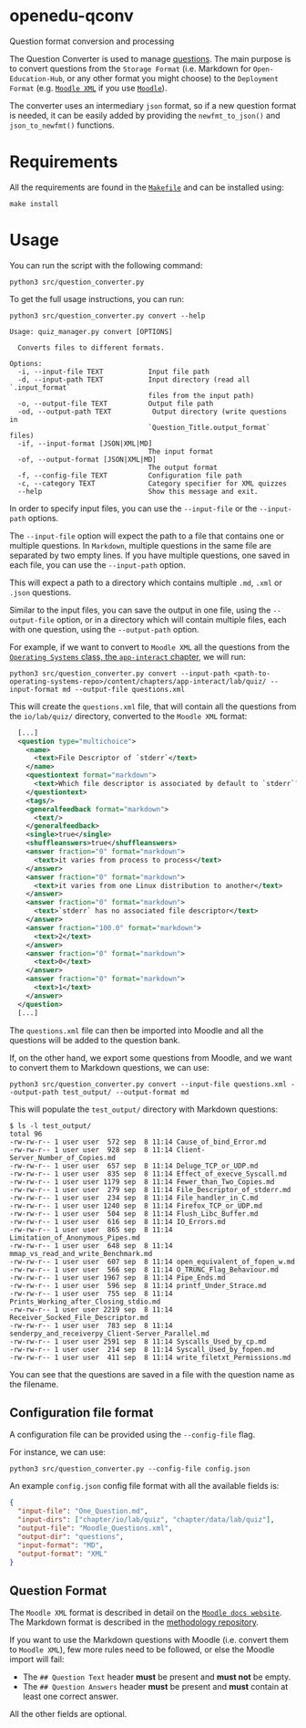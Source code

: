 # openedu-qconv
Question format conversion and processing

The Question Converter is used to manage [questions](https://github.com/open-education-hub/methodology/blob/main/chapters/develop-organize/drills/reading/questions.md).
The main purpose is to convert questions from the `Storage Format` (i.e. Markdown for `Open-Education-Hub`, or any other format you might choose) to the `Deployment Format` (e.g. [`Moodle XML`](https://docs.moodle.org/402/en/Moodle_XML_format) if you use [`Moodle`](https://moodle.org/)).

The converter uses an intermediary `json` format, so if a new question format is needed, it can be easily added by providing the `newfmt_to_json()` and `json_to_newfmt()` functions.

# Requirements

All the requirements are found in the [`Makefile`](/Makefile) and can be installed using:

```console
make install
```

# Usage

You can run the script with the following command:

```console
python3 src/question_converter.py
```

To get the full usage instructions, you can run:

```console
python3 src/question_converter.py convert --help
```

```
Usage: quiz_manager.py convert [OPTIONS]

  Converts files to different formats.

Options:
  -i, --input-file TEXT           Input file path
  -d, --input-path TEXT           Input directory (read all `.input_format`
                                  files from the input path)
  -o, --output-file TEXT          Output file path
  -od, --output-path TEXT          Output directory (write questions in
                                  `Question_Title.output_format` files)
  -if, --input-format [JSON|XML|MD]
                                  The input format
  -of, --output-format [JSON|XML|MD]
                                  The output format
  -f, --config-file TEXT          Configuration file path
  -c, --category TEXT             Category specifier for XML quizzes
  --help                          Show this message and exit.
```

In order to specify input files, you can use the `--input-file` or the `--input-path` options.

The `--input-file` option will expect the path to a file that contains one or multiple questions.
In `Markdown`, multiple questions in the same file are separated by two empty lines.
If you have multiple questions, one saved in each file, you can use the `--input-path` option.

This will expect a path to a directory which contains multiple `.md`, `.xml` or `.json` questions.

Similar to the input files, you can save the output in one file, using the `--output-file` option, or in a directory which will contain multiple files, each with one question, using the `--output-path` option.

For example, if we want to convert to `Moodle XML` all the questions from the [`Operating Systems` class, the `app-interact` chapter](https://github.com/open-education-hub/operating-systems/tree/main/content/chapters/app-interact/lab/quiz), we will run:

```console
python3 src/question_converter.py convert --input-path <path-to-operating-systems-repo>/content/chapters/app-interact/lab/quiz/ --input-format md --output-file questions.xml
```

This will create the `questions.xml` file, that will contain all the questions from the `io/lab/quiz/` directory, converted to the `Moodle XML` format:

```xml
  [...]
  <question type="multichoice">
    <name>
      <text>File Descriptor of `stderr`</text>
    </name>
    <questiontext format="markdown">
      <text>Which file descriptor is associated by default to `stderr`?</text>
    </questiontext>
    <tags/>
    <generalfeedback format="markdown">
      <text/>
    </generalfeedback>
    <single>true</single>
    <shuffleanswers>true</shuffleanswers>
    <answer fraction="0" format="markdown">
      <text>it varies from process to process</text>
    </answer>
    <answer fraction="0" format="markdown">
      <text>it varies from one Linux distribution to another</text>
    </answer>
    <answer fraction="0" format="markdown">
      <text>`stderr` has no associated file descriptor</text>
    </answer>
    <answer fraction="100.0" format="markdown">
      <text>2</text>
    </answer>
    <answer fraction="0" format="markdown">
      <text>0</text>
    </answer>
    <answer fraction="0" format="markdown">
      <text>1</text>
    </answer>
  </question>
  [...]
```

The `questions.xml` file can then be imported into Moodle and all the questions will be added to the question bank.

If, on the other hand, we export some questions from Moodle, and we want to convert them to Markdown questions, we can use:

```console
python3 src/question_converter.py convert --input-file questions.xml --output-path test_output/ --output-format md
```

This will populate the `test_output/` directory with Markdown questions:

```console
$ ls -l test_output/
total 96
-rw-rw-r-- 1 user user  572 sep  8 11:14 Cause_of_bind_Error.md
-rw-rw-r-- 1 user user  928 sep  8 11:14 Client-Server_Number_of_Copies.md
-rw-rw-r-- 1 user user  657 sep  8 11:14 Deluge_TCP_or_UDP.md
-rw-rw-r-- 1 user user  835 sep  8 11:14 Effect_of_execve_Syscall.md
-rw-rw-r-- 1 user user 1179 sep  8 11:14 Fewer_than_Two_Copies.md
-rw-rw-r-- 1 user user  279 sep  8 11:14 File_Descriptor_of_stderr.md
-rw-rw-r-- 1 user user  234 sep  8 11:14 File_handler_in_C.md
-rw-rw-r-- 1 user user 1240 sep  8 11:14 Firefox_TCP_or_UDP.md
-rw-rw-r-- 1 user user  504 sep  8 11:14 Flush_Libc_Buffer.md
-rw-rw-r-- 1 user user  616 sep  8 11:14 IO_Errors.md
-rw-rw-r-- 1 user user  865 sep  8 11:14 Limitation_of_Anonymous_Pipes.md
-rw-rw-r-- 1 user user  648 sep  8 11:14 mmap_vs_read_and_write_Benchmark.md
-rw-rw-r-- 1 user user  607 sep  8 11:14 open_equivalent_of_fopen_w.md
-rw-rw-r-- 1 user user  566 sep  8 11:14 O_TRUNC_Flag_Behaviour.md
-rw-rw-r-- 1 user user 1967 sep  8 11:14 Pipe_Ends.md
-rw-rw-r-- 1 user user  596 sep  8 11:14 printf_Under_Strace.md
-rw-rw-r-- 1 user user  755 sep  8 11:14 Prints_Working_after_Closing_stdio.md
-rw-rw-r-- 1 user user 2219 sep  8 11:14 Receiver_Socked_File_Descriptor.md
-rw-rw-r-- 1 user user  783 sep  8 11:14 senderpy_and_receiverpy_Client-Server_Parallel.md
-rw-rw-r-- 1 user user 2591 sep  8 11:14 Syscalls_Used_by_cp.md
-rw-rw-r-- 1 user user  214 sep  8 11:14 Syscall_Used_by_fopen.md
-rw-rw-r-- 1 user user  411 sep  8 11:14 write_filetxt_Permissions.md
```

You can see that the questions are saved in a file with the question name as the filename.

## Configuration file format

A configuration file can be provided using the `--config-file` flag.

For instance, we can use:

```console
python3 src/question_converter.py --config-file config.json
```

An example `config.json` config file format with all the available fields is:

```json
{
  "input-file": "One_Question.md",
  "input-dirs": ["chapter/io/lab/quiz", "chapter/data/lab/quiz"],
  "output-file": "Moodle_Questions.xml",
  "output-dir": "questions",
  "input-format": "MD",
  "output-format": "XML"
}
```

## Question Format

The `Moodle XML` format is described in detail on the [`Moodle docs website`](https://docs.moodle.org/402/en/Moodle_XML_format).
The Markdown format is described in the [methodology repository](https://github.com/open-education-hub/methodology/blob/main/chapters/develop-organize/drills/reading/questions.md).

If you want to use the Markdown questions with Moodle (i.e. convert them to `Moodle XML`), few more rules need to be followed, or else the Moodle import will fail:

- The `## Question Text` header **must** be present and **must not** be empty.
- The `## Question Answers` header **must** be present and **must** contain at least one correct answer.

All the other fields are optional.
